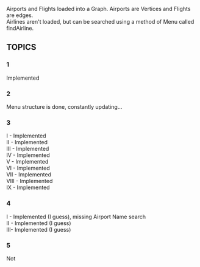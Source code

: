 
Airports and Flights loaded into a Graph. Airports are Vertices and Flights are edges.  
Airlines aren't loaded, but can be searched using a method of Menu called findAirline.

##     TOPICS
### 1 
Implemented  
### 2
Menu structure is done, constantly updating...  
### 3
I - Implemented <br />
II - Implemented <br />
III - Implemented <br />
IV - Implemented <br />
V - Implemented <br />
VI - Implemented   
VII - Implemented      
VIII - Implemented  
IX - Implemented     
### 4
I - Implemented (I guess), missing Airport Name search     
II - Implemented (I guess)  
III- Implemented (I guess)  
### 5
Not  

